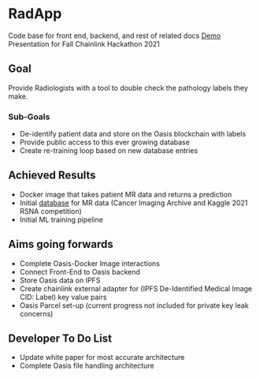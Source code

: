 # RadApp
Code base for front end, backend, and rest of related docs
[Demo](https://devpost.com/software/radiology-application-radapp?ref_content=user-portfolio&ref_feature=in_progress) Presentation for Fall Chainlink Hackathon 2021
<!-- .slide -->

## Goal

Provide Radiologists with a tool to double check the pathology labels they make.

### Sub-Goals

- De-identify patient data and store on the Oasis blockchain with labels
- Provide public access to this ever growing database
- Create re-training loop based on new database entries 

<!-- .slide vertical=true -->

<!-- .slide -->

## Achieved Results

<!-- .slide vertical=true -->
- Docker image that takes patient MR data and returns a prediction 
- Initial [database](https://www.kaggle.com/clarksaben/glioma-axial-test-radapp) for MR data (Cancer Imaging Archive and Kaggle 2021 RSNA competition)
- Initial ML training pipeline 

<!-- .slide vertical=true -->

## Aims going forwards

<!-- .slide vertical=true -->
- Complete Oasis-Docker Image interactions
- Connect Front-End to Oasis backend
- Store Oasis data on IPFS 
- Create chainlink external adapter for (IPFS De-Identified Medical Image CID: Label) key value pairs
- Oasis Parcel set-up (current progress not included for private key leak concerns)
<!-- .slide vertical=true -->

## Developer To Do List

<!-- .slide vertical=true -->
- Update white paper for most accurate architecture
- Complete Oasis file handling architecture
<!-- .slide vertical=true -->
